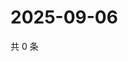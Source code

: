 # 2025-09-06

共 0 条

<!-- BEGIN ZHIHUQUESTIONS -->
<!-- 最后更新时间 Sat Sep 06 2025 00:13:25 GMT+0800 (China Standard Time) -->

<!-- END ZHIHUQUESTIONS -->
